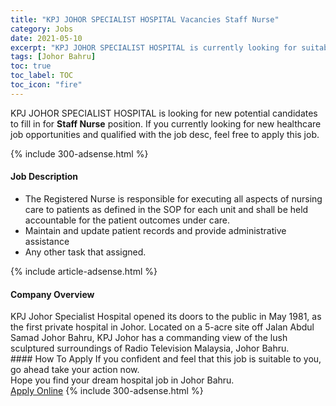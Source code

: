 ```yaml
---
title: "KPJ JOHOR SPECIALIST HOSPITAL Vacancies Staff Nurse" 
category: Jobs 
date: 2021-05-10 
excerpt: "KPJ JOHOR SPECIALIST HOSPITAL is currently looking for suitable person to fill in the Staff Nurse which positioned at Johor Bahru" 
tags: [Johor Bahru] 
toc: true 
toc_label: TOC 
toc_icon: "fire" 
--- 
```


<p>KPJ JOHOR SPECIALIST HOSPITAL is looking for new potential candidates to fill in for <b>Staff Nurse</b> position. If you currently looking for new healthcare job opportunities and qualified with the job desc, feel free to apply this job.
</p>{% include 300-adsense.html %} 
<div><div><h4>Job Description</h4></div><div><div><span><div><ul><li>The Registered Nurse is responsible for executing all aspects of nursing care to patients as defined in the SOP for each unit and shall be held accountable for the patient outcomes under care.</li><li>Maintain and update patient records and provide administrative assistance</li><li>Any other task that assigned.</li></ul></div></span></div></div></div> 
{% include article-adsense.html %} 
<div><div><h4>Company Overview</h4></div><div><div><span><div><div>
<div>
		KPJ Johor Specialist Hospital opened its doors to the public in May 1981, as the first private hospital in Johor. Located on a 5-acre site off Jalan Abdul Samad Johor Bahru, KPJ Johor has a commanding view of the lush sculptured surroundings of Radio Television Malaysia, Johor Bahru.</div>
</div></div></span></div></div></div> 
#### How To Apply 
If you confident and feel that this job is suitable to you, go ahead take your action now. <br/> 
Hope you find your dream hospital job in Johor Bahru. <br/> 
<a href="https://www.jobstreet.com.my/en/job/staff-nurse-4561335?jobId=jobstreet-my-job-4561335" class="btn btn--warning" target="_blank" rel="nofollow noopenner">Apply Online</a> 
{% include 300-adsense.html %} 